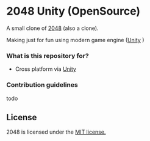 # 2048 Unity (OpenSource) 
A small clone of [2048](https://github.com/gabrielecirulli/2048) (also a clone).

Making just for fun using modern game engine ([Unity](https://www.unity3d.com) )

### What is this repository for? ###

* Cross platform via [Unity](https://www.unity3d.com) 

### Contribution guidelines ###

todo

## License
2048 is licensed under the [MIT license.](https://github.com/gabrielecirulli/2048/blob/master/LICENSE.txt)